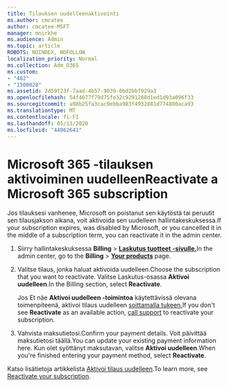 ```yaml
---
title: Tilauksen uudelleenaktivointi
ms.author: cmcatee
author: cmcatee-MSFT
manager: mnirkhe
ms.audience: Admin
ms.topic: article
ROBOTS: NOINDEX, NOFOLLOW
localization_priority: Normal
ms.collection: Adm_O365
ms.custom:
- "482"
- "1500028"
ms.assetid: 2d59f23f-7aad-4b57-9039-0bd2bbf929a3
ms.openlocfilehash: 54f4077f79d75fe32c9291288d1ed1d93a096f33
ms.sourcegitcommit: a98b25fa3cac9ebba983f4932881d774880aca93
ms.translationtype: MT
ms.contentlocale: fi-FI
ms.lasthandoff: 05/13/2020
ms.locfileid: "44062641"
---
```

# <a name="reactivate-a-microsoft-365-subscription"></a><span data-ttu-id="17de7-102">Microsoft 365 -tilauksen aktivoiminen uudelleen</span><span class="sxs-lookup"><span data-stu-id="17de7-102">Reactivate a Microsoft 365 subscription</span></span>

<span data-ttu-id="17de7-103">Jos tilauksesi vanhenee, Microsoft on poistanut sen käytöstä tai peruutit sen tilausjakson aikana, voit aktivoida sen uudelleen hallintakeskuksessa.</span><span class="sxs-lookup"><span data-stu-id="17de7-103">If your subscription expires, was disabled by Microsoft, or you cancelled it in the middle of a subscription term, you can reactivate it in the admin center.</span></span>
  
1. <span data-ttu-id="17de7-104">Siirry hallintakeskuksessa **Billing** \> **[Laskutus tuotteet -sivulle.](https://go.microsoft.com/fwlink/p/?linkid=842054)**</span><span class="sxs-lookup"><span data-stu-id="17de7-104">In the admin center, go to the **Billing** \> **[Your products](https://go.microsoft.com/fwlink/p/?linkid=842054)** page.</span></span>

2. <span data-ttu-id="17de7-105">Valitse tilaus, jonka haluat aktivoida uudelleen.</span><span class="sxs-lookup"><span data-stu-id="17de7-105">Choose the subscription that you want to reactivate.</span></span> <span data-ttu-id="17de7-106">Valitse Laskutus-osassa **Aktivoi uudelleen**.</span><span class="sxs-lookup"><span data-stu-id="17de7-106">In the Billing section, select **Reactivate**.</span></span>

    <span data-ttu-id="17de7-107">Jos Et näe **Aktivoi uudelleen -toimintoa** käytettävissä olevana toimenpiteenä, aktivoi tilaus uudelleen [soittamalla tukeen.](https://docs.microsoft.com/microsoft-365/admin/contact-support-for-business-products)</span><span class="sxs-lookup"><span data-stu-id="17de7-107">If you don't see **Reactivate** as an available action, [call support](https://docs.microsoft.com/microsoft-365/admin/contact-support-for-business-products) to reactivate your subscription.</span></span>

3. <span data-ttu-id="17de7-108">Vahvista maksutietosi.</span><span class="sxs-lookup"><span data-stu-id="17de7-108">Confirm your payment details.</span></span> <span data-ttu-id="17de7-109">Voit päivittää maksutietosi täällä.</span><span class="sxs-lookup"><span data-stu-id="17de7-109">You can update your existing payment information here.</span></span> <span data-ttu-id="17de7-110">Kun olet syöttänyt maksutavan, valitse **Aktivoi uudelleen**.</span><span class="sxs-lookup"><span data-stu-id="17de7-110">When you're finished entering your payment method, select **Reactivate**.</span></span>

<span data-ttu-id="17de7-111">Katso lisätietoja artikkelista [Aktivoi tilaus uudelleen](https://docs.microsoft.com/microsoft-365/commerce/subscriptions/reactivate-your-subscription).</span><span class="sxs-lookup"><span data-stu-id="17de7-111">To learn more, see [Reactivate your subscription](https://docs.microsoft.com/microsoft-365/commerce/subscriptions/reactivate-your-subscription).</span></span>